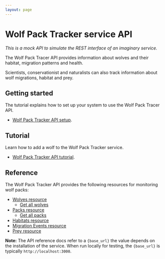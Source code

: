 ```yaml
---
layout: page
---
```


# Wolf Pack Tracker service API

_This is a mock API to simulate the REST interface of an
imaginary service._

The Wolf Pack Tracer API provides information about wolves and their habitat, migration patterns and health.

Scientists, conservationist and naturalists can also track information about wolf migrations, habitat and prey. 

## Getting started

The tutorial explains how to set up your system to use the Wolf Pack Tracer API.

* [Wolf Pack Tracker API setup](getting-started.md).


## Tutorial

Learn how to add a wolf to the Wolf Pack Tracker service. 

* [Wolf Pack Tracker API tutorial](tutorials/tutorials.md).

## Reference

The Wolf Pack Tracker API provides the following resources for monitoring wolf packs:

* [Wolves resource](api/wolves.md)
    * [Get all wolves](api/wolves-get-all.md)
* [Packs resource](api/packs.md)
    * [Get all packs](api/packs-get-all.md)
* [Habitats resource](api/habitats.md)
* [Migration Events resource](api/migration-events.md)
* [Prey resource](api/prey.md)

**Note:** The API reference docs refer to a `{base_url}` the value depends
on the installation of the service. 
When run locally for testing, the `{base_url}` is
typically  `http://localhost:3000`.
